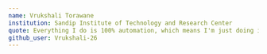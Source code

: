 ```yaml
---
name: Vrukshali Torawane
institution: Sandip Institute of Technology and Research Center
quote: Everything I do is 100% automation, which means I'm just doing it LIVE
github_user: Vrukshali-26
---
```


